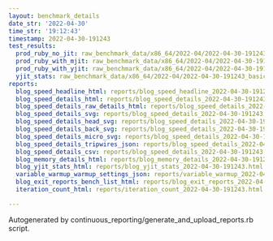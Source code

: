 ```yaml
---
layout: benchmark_details
date_str: '2022-04-30'
time_str: '19:12:43'
timestamp: 2022-04-30-191243
test_results:
  prod_ruby_no_jit: raw_benchmark_data/x86_64/2022-04/2022-04-30-191243_basic_benchmark_prod_ruby_no_jit.json
  prod_ruby_with_mjit: raw_benchmark_data/x86_64/2022-04/2022-04-30-191243_basic_benchmark_prod_ruby_with_mjit.json
  prod_ruby_with_yjit: raw_benchmark_data/x86_64/2022-04/2022-04-30-191243_basic_benchmark_prod_ruby_with_yjit.json
  yjit_stats: raw_benchmark_data/x86_64/2022-04/2022-04-30-191243_basic_benchmark_yjit_stats.json
reports:
  blog_speed_headline_html: reports/blog_speed_headline_2022-04-30-191243.html
  blog_speed_details_html: reports/blog_speed_details_2022-04-30-191243.html
  blog_speed_details_raw_details_html: reports/blog_speed_details_2022-04-30-191243.raw_details.html
  blog_speed_details_svg: reports/blog_speed_details_2022-04-30-191243.svg
  blog_speed_details_head_svg: reports/blog_speed_details_2022-04-30-191243.head.svg
  blog_speed_details_back_svg: reports/blog_speed_details_2022-04-30-191243.back.svg
  blog_speed_details_micro_svg: reports/blog_speed_details_2022-04-30-191243.micro.svg
  blog_speed_details_tripwires_json: reports/blog_speed_details_2022-04-30-191243.tripwires.json
  blog_speed_details_csv: reports/blog_speed_details_2022-04-30-191243.csv
  blog_memory_details_html: reports/blog_memory_details_2022-04-30-191243.html
  blog_yjit_stats_html: reports/blog_yjit_stats_2022-04-30-191243.html
  variable_warmup_warmup_settings_json: reports/variable_warmup_2022-04-30-191243.warmup_settings.json
  blog_exit_reports_bench_list_html: reports/blog_exit_reports_2022-04-30-191243.bench_list.html
  iteration_count_html: reports/iteration_count_2022-04-30-191243.html

---
```

Autogenerated by continuous_reporting/generate_and_upload_reports.rb script.
